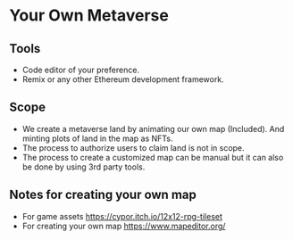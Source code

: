 # Your Own Metaverse

## Tools

- Code editor of your preference.
- Remix or any other Ethereum development framework.

## Scope

- We create a metaverse land by animating our own map (Included). And minting plots of land in the map as NFTs.
- The process to authorize users to claim land is not in scope.
- The process to create a customized map can be manual but it can also be done by using 3rd party tools.

## Notes for creating your own map

- For game assets https://cypor.itch.io/12x12-rpg-tileset
- For creating your own map https://www.mapeditor.org/
